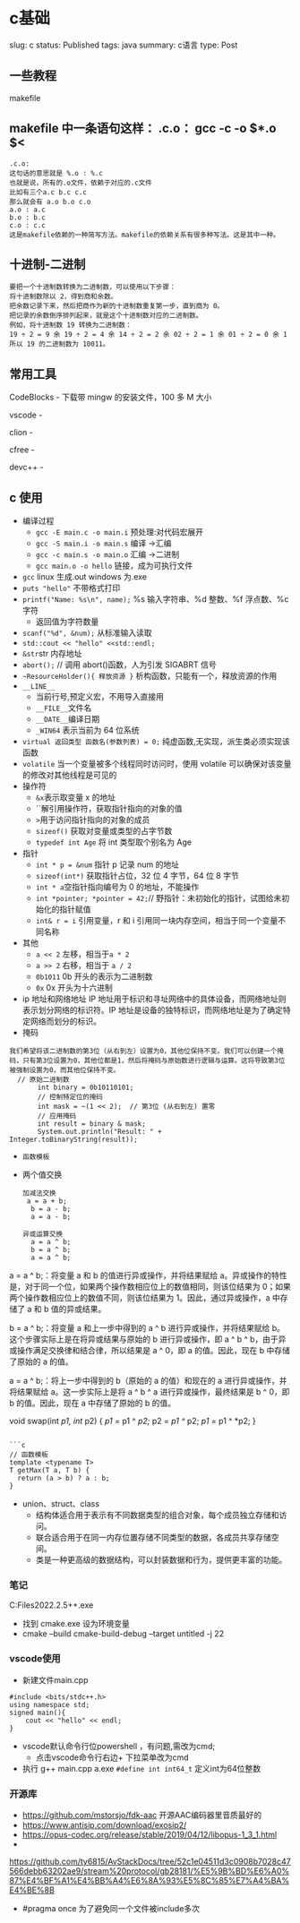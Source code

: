 # c基础

slug: c
status: Published
tags: java
summary: c语言
type: Post

## 一些教程

makefile

## makefile 中一条语句这样： .c.o： gcc -c -o $*.o $<

```
.c.o:
这句话的意思就是 %.o : %.c
也就是说，所有的.o文件，依赖于对应的.c文件
比如有三个a.c b.c c.c
那么就会有 a.o b.o c.o
a.o : a.c
b.o : b.c
c.o : c.c
这是makefile依赖的一种简写方法。makefile的依赖关系有很多种写法。这是其中一种。
```

## 十进制-二进制

```
要把一个十进制数转换为二进制数，可以使用以下步骤：
将十进制数除以 2，得到商和余数。
把余数记录下来，然后把商作为新的十进制数重复第一步，直到商为 0。
把记录的余数倒序排列起来，就是这个十进制数对应的二进制数。
例如，将十进制数 19 转换为二进制数：
19 ÷ 2 = 9 余 19 ÷ 2 = 4 余 14 ÷ 2 = 2 余 02 ÷ 2 = 1 余 01 ÷ 2 = 0 余 1
所以 19 的二进制数为 10011。
```

## 常用工具

CodeBlocks - 下载带 mingw 的安装文件，100 多 M 大小

vscode -

clion -

cfree -

devc++ -

## c 使用

- 编译过程
    - `gcc -E main.c -o main.i` 预处理:对代码宏展开
    - `gcc -S main.i -o main.s` 编译 ->汇编
    - `gcc -c main.s -o main.o` 汇编 ->二进制
    - `gcc main.o -o hello` 链接，成为可执行文件
- `gcc` linux 生成.out windows 为.exe
- `puts "hello"` 不带格式打印
- `printf("Name: %s\n", name);` %s 输入字符串、%d 整数、%f 浮点数、%c 字符
    - 返回值为字符数量
- `scanf("%d", &num);` 从标准输入读取
- `std::cout << "hello" <<std::endl;`
- `&str`str 内存地址
- `abort();` // 调用 abort()函数，人为引发 SIGABRT 信号
- `~ResourceHolder(){ 释放资源 }` 析构函数，只能有一个，释放资源的作用
- `__LINE__`
    - 当前行号,预定义宏，不用导入直接用
    - `__FILE__`文件名
    - `__DATE__`编译日期
    - `_WIN64` 表示当前为 64 位系统
- `virtual 返回类型 函数名(参数列表) = 0;` 纯虚函数,无实现，派生类必须实现该函数
- `volatile` 当一个变量被多个线程同时访问时，使用 volatile 可以确保对该变量的修改对其他线程是可见的
- 操作符
    - `&x`表示取变量 x 的地址
    - ``解引用操作符，获取指针指向的对象的值
    - `>`用于访问指针指向的对象的成员
    - `sizeof()` 获取对变量或类型的占字节数
    - `typedef int Age` 将 int 类型取个别名为 Age
- 指针
    - `int * p = &num` 指针 p 记录 num 的地址
    - `sizeof(int*)` 获取指针占位，32 位 4 字节，64 位 8 字节
    - `int * a`空指针指向编号为 0 的地址，不能操作
    - `int *pointer; *pointer = 42;`// 野指针：未初始化的指针，试图给未初始化的指针赋值
    - `int& r = i` 引用变量，r 和 i 引用同一块内存空间，相当于同一个变量不同名称
- 其他
    - `a << 2` 左移，相当于`a * 2`
    - `a >> 2` 右移，相当于 `a / 2`
    - `0b1011` 0b 开头的表示为二进制数
    - `0x` 0x 开头为十六进制
- ip 地址和网络地址 IP 地址用于标识和寻址网络中的具体设备，而网络地址则表示划分网络的标识符。IP 地址是设备的独特标识，而网络地址是为了确定特定网络而划分的标识。
- 掩码

```
我们希望将该二进制数的第3位（从右到左）设置为0，其他位保持不变。我们可以创建一个掩码，只有第3位设置为0，其他位都是1，然后将掩码与原始数进行逻辑与运算。这将导致第3位被强制设置为0，而其他位保持不变。
  // 原始二进制数
       int binary = 0b10110101;
       // 控制特定位的掩码
       int mask = ~(1 << 2);  // 第3位 (从右到左) 置零
       // 应用掩码
       int result = binary & mask;
       System.out.println("Result: " + Integer.toBinaryString(result));

```

- `函数模板`
- 两个值交换
    
    ```
    加减法交换
     a = a + b;
      b = a - b;
      a = a - b;
    
    异或运算交换
      a = a ^ b;
      b = a ^ b;
      a = a ^ b;
    ```
    

a = a ^ b;：将变量 a 和 b 的值进行异或操作，并将结果赋给 a。异或操作的特性是，对于同一个位，如果两个操作数相应位上的数值相同，则该位结果为 0；如果两个操作数相应位上的数值不同，则该位结果为 1。因此，通过异或操作，a 中存储了 a 和 b 值的异或结果。

b = a ^ b;：将变量 a 和上一步中得到的 a ^ b 进行异或操作，并将结果赋给 b。这个步骤实际上是在将异或结果与原始的 b 进行异或操作，即 a ^ b ^ b，由于异或操作满足交换律和结合律，所以结果是 a ^ 0，即 a 的值。因此，现在 b 中存储了原始的 a 的值。

a = a ^ b;：将上一步中得到的 b（原始的 a 的值）和现在的 a 进行异或操作，并将结果赋给 a。这一步实际上是将 a ^ b ^ a 进行异或操作，最终结果是 b ^ 0，即 b 的值。因此，现在 a 中存储了原始的 b 的值。

void swap(int *p1, int* p2) { *p1 =* p1 ^ *p2;* p2 = *p1 ^* p2; *p1 =* p1 ^ *p2; }

```

```c
// 函数模板
template <typename T>
T getMax(T a, T b) {
  return (a > b) ? a : b;
}
```

- union、struct、class
    - 结构体适合用于表示有不同数据类型的组合对象，每个成员独立存储和访问。
    - 联合适合用于在同一内存位置存储不同类型的数据，各成员共享存储空间。
    - 类是一种更高级的数据结构，可以封装数据和行为，提供更丰富的功能。

### 笔记

C:Files2022.2.5++.exe

- 找到 cmake.exe 设为环境变量
- cmake –build cmake-build-debug –target untitled -j 22

### vscode使用
- 新建文件main.cpp
```
#include <bits/stdc++.h>
using namespace std;
signed main(){
    cout << "hello" << endl;
}
```
- vscode默认命令行位powershell ，有问题,需改为cmd;
    - 点击vscode命令行右边+ 下拉菜单改为cmd
- 执行 g++ main.cpp a.exe
`#define int int64_t` 定义int为64位整数

### 开源库
- https://github.com/mstorsjo/fdk-aac 开源AAC编码器里音质最好的
- https://www.antisip.com/download/exosip2/ 
- https://opus-codec.org/release/stable/2019/04/12/libopus-1_3_1.html
- 

https://github.com/ty6815/AvStackDocs/tree/52c1e04511d3c0908b7028c47566debb63202ae9/stream%20protocol/gb28181/%E5%9B%BD%E6%A0%87%E4%BF%A1%E4%BB%A4%E6%8A%93%E5%8C%85%E7%A4%BA%E4%BE%8B

- #pragma once 为了避免同一个文件被include多次
